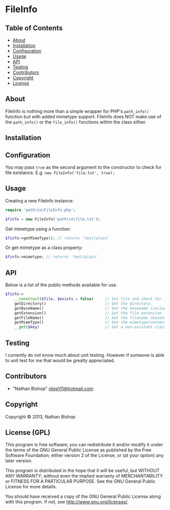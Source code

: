 # FileInfo

## Table of Contents

* [About](#about)
* [Installation](#installation)
* [Configuration](#configuration)
* [Usage](#usage)
* [API](#api)
* [Testing](#testing)
* [Contributors](#contributors)
* [Copyright](#copyright)
* [License](#license)

## <a name="about"></a>About
FileInfo is nothing more than a simple wrapper for PHP's `path_info()` function 
but with added mimetype support. FileInfo does NOT make use of the `path_info()` 
or the `file_info()` functions within the class either.

## <a name="installation"></a>Installation


## <a name="configuration"></a>Configuration
You may pass `true` as the second argument to the constructor to check for file existance.
E.g. `new FileInfo('file.txt', true);`

## <a name="usage"></a>Usage

Creating a new FileInfo instance:

```php
require 'path\to\FileInfo.php';

$finfo = new FileInfo('path\to\file.txt');
```

Get mimetype using a function:

```php
$finfo->getMimeType(); // returns 'text/plain'
```

Or get mimetype as a class property:

```php
$finfo->mimetype; // returns 'text/plain'
```

## <a name="api"></a>API

Below is a list of the public methods available for use.

```php
$finfo->
    __construct($file, $exists = false)     // Set file and check for file existance.
    getDirectory()                          // Get the directory.
    getBaseName()                           // Get the basename (includes extension).
    getExtension()                          // Get the file extension.
    getFileName()                           // Get the filename (basename without extension).
    getMimeType()                           // Get the mimetype/content-type.
    __get($key)                             // Get a non-existant class property.
```

## <a name="testing"></a>Testing
I currently do not know much about unit testing. However if someone is able to unit 
test for me that would be greatly appreciated.

## <a name="contributors"></a>Contributors
* "Nathan Bishop" <nbish11@hotmail.com>

## <a name="copyright"></a>Copyright
Copyright &copy; 2013, Nathan Bishop

## <a name="license"></a>License (GPL)

This program is free software; you can redistribute it and/or modify
it under the terms of the GNU General Public License as published by
the Free Software Foundation; either version 2 of the License, or
(at your option) any later version.

This program is distributed in the hope that it will be useful,
but WITHOUT ANY WARRANTY; without even the implied warranty of
MERCHANTABILITY or FITNESS FOR A PARTICULAR PURPOSE.  See the
GNU General Public License for more details.

You should have received a copy of the GNU General Public License
along with this program.  If not, see <http://www.gnu.org/licenses/>.
